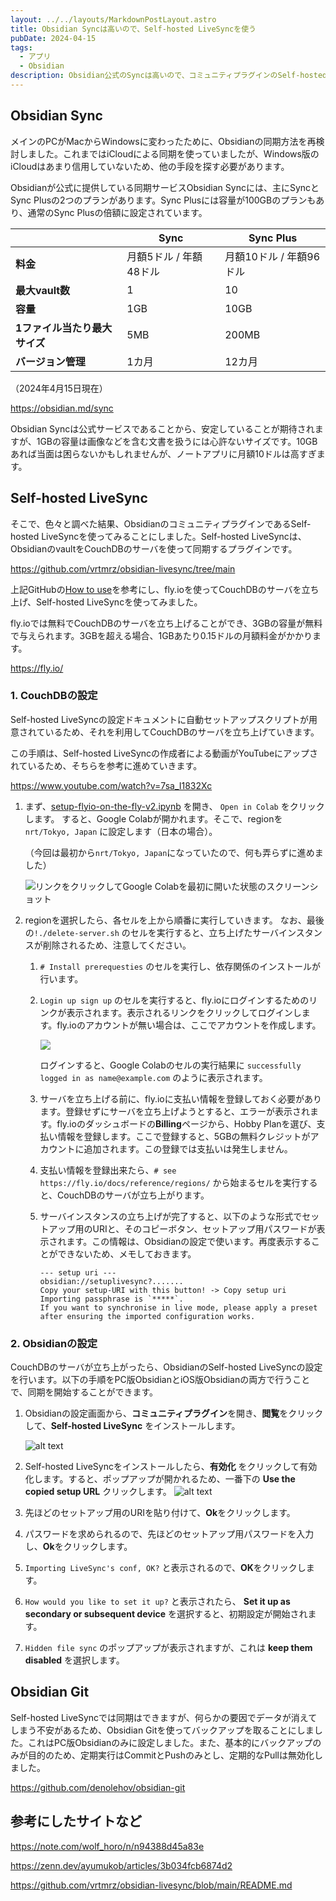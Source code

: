 ```yaml
---
layout: ../../layouts/MarkdownPostLayout.astro
title: Obsidian Syncは高いので、Self-hosted LiveSyncを使う
pubDate: 2024-04-15
tags:
  - アプリ
  - Obsidian
description: Obsidian公式のSyncは高いので、コミュニティプラグインのSelf-hosted LiveSyncを使って同期、Obsidian Gitでバックアップするようにしてみました。
---
```


## Obsidian Sync

メインのPCがMacからWindowsに変わったために、Obsidianの同期方法を再検討しました。これまではiCloudによる同期を使っていましたが、Windows版のiCloudはあまり信用していないため、他の手段を探す必要があります。

Obsidianが公式に提供している同期サービスObsidian Syncには、主にSyncとSync Plusの2つのプランがあります。Sync Plusには容量が100GBのプランもあり、通常のSync Plusの倍額に設定されています。

|                               | Sync                   | Sync Plus               |
| ----------------------------- | ---------------------- | ----------------------- |
| **料金**                      | 月額5ドル / 年額48ドル | 月額10ドル / 年額96ドル |
| **最大vault数**               | 1                      | 10                      |
| **容量**                      | 1GB                    | 10GB                    |
| **1ファイル当たり最大サイズ** | 5MB                    | 200MB                   |
| **バージョン管理**            | 1カ月                  | 12カ月                  |

<p class="text-right">（2024年4月15日現在）</p>

https://obsidian.md/sync

Obsidian Syncは公式サービスであることから、安定していることが期待されますが、1GBの容量は画像などを含む文書を扱うには心許ないサイズです。10GBあれば当面は困らないかもしれませんが、ノートアプリに月額10ドルは高すぎます。

## Self-hosted LiveSync

そこで、色々と調べた結果、ObsidianのコミュニティプラグインであるSelf-hosted LiveSyncを使ってみることにしました。Self-hosted LiveSyncは、ObsidianのvaultをCouchDBのサーバを使って同期するプラグインです。

https://github.com/vrtmrz/obsidian-livesync/tree/main

上記GitHubの[How to use](https://github.com/vrtmrz/obsidian-livesync/tree/main?tab=readme-ov-file#how-to-use)を参考にし、fly.ioを使ってCouchDBのサーバを立ち上げ、Self-hosted LiveSyncを使ってみました。

fly.ioでは無料でCouchDBのサーバを立ち上げることができ、3GBの容量が無料で与えられます。3GBを超える場合、1GBあたり0.15ドルの月額料金がかかります。

https://fly.io/

### 1. CouchDBの設定

Self-hosted LiveSyncの設定ドキュメントに自動セットアップスクリプトが用意されているため、それを利用してCouchDBのサーバを立ち上げていきます。

この手順は、Self-hosted LiveSyncの作成者による動画がYouTubeにアップされているため、そちらを参考に進めていきます。

https://www.youtube.com/watch?v=7sa_I1832Xc

1. まず、[setup-flyio-on-the-fly-v2.ipynb](https://github.com/vrtmrz/obsidian-livesync/blob/main/setup-flyio-on-the-fly-v2.ipynb) を開き、 `Open in Colab` をクリックします。
   すると、Google Colabが開かれます。そこで、regionを `nrt/Tokyo, Japan` に設定します（日本の場合）。

   （今回は最初から`nrt/Tokyo, Japan`になっていたので、何も弄らずに進めました）

   ![リンクをクリックしてGoogle Colabを最初に開いた状態のスクリーンショット](./images/_colab.research.google.com_gist_vrtmrz_9402b101746e08e969b1a4f5f0deb465_setup-flyio-on-the-fly-v2.ipynb.png)

2. regionを選択したら、各セルを上から順番に実行していきます。
   なお、最後の`!./delete-server.sh` のセルを実行すると、立ち上げたサーバインスタンスが削除されるため、注意してください。

   1. `# Install prerequesties` のセルを実行し、依存関係のインストールが行います。
   2. `Login up sign up` のセルを実行すると、fly.ioにログインするためのリンクが表示されます。表示されるリンクをクリックしてログインします。fly.ioのアカウントが無い場合は、ここでアカウントを作成します。

      ![](./images/_fly.io_app_sign-up.png)

      ログインすると、Google Colabのセルの実行結果に `successfully logged in as name@example.com` のように表示されます。

   3. サーバを立ち上げる前に、fly.ioに支払い情報を登録しておく必要があります。登録せずにサーバを立ち上げようとすると、エラーが表示されます。fly.ioのダッシュボードの**Billing**ページから、Hobby Planを選び、支払い情報を登録します。ここで登録すると、5GBの無料クレジットがアカウントに追加されます。この登録では支払いは発生しません。
   4. 支払い情報を登録出来たら、`# see https://fly.io/docs/reference/regions/` から始まるセルを実行すると、CouchDBのサーバが立ち上がります。
   5. サーバインスタンスの立ち上げが完了すると、以下のような形式でセットアップ用のURIと、そのコピーボタン、セットアップ用パスワードが表示されます。この情報は、Obsidianの設定で使います。再度表示することができないため、メモしておきます。

      ```plaintext
      --- setup uri ---
      obsidian://setuplivesync?.......
      Copy your setup-URI with this button! -> Copy setup uri
      Importing passphrase is `*****`.
      If you want to synchronise in live mode, please apply a preset after ensuring the imported configuration works.
      ```

### 2. Obsidianの設定

CouchDBのサーバが立ち上がったら、ObsidianのSelf-hosted LiveSyncの設定を行います。以下の手順をPC版ObsidianとiOS版Obsidianの両方で行うことで、同期を開始することができます。

1. Obsidianの設定画面から、**コミュニティプラグイン**を開き、**閲覧**をクリックして、**Self-hosted LiveSync** をインストールします。

   ![alt text](./images/_obsidian-plugin-livesync-install.png)

2. Self-hosted LiveSyncをインストールしたら、**有効化** をクリックして有効化します。すると、ポップアップが開かれるため、一番下の **Use the copied setup URL** クリックします。
   ![alt text](./images/_obsidian-plugin-livesync-setup.png)
3. 先ほどのセットアップ用のURIを貼り付けて、**Ok**をクリックします。
4. パスワードを求められるので、先ほどのセットアップ用パスワードを入力し、**Ok**をクリックします。
5. `Importing LiveSync's conf, OK?` と表示されるので、**OK**をクリックします。
6. `How would you like to set it up?` と表示されたら、 **Set it up as secondary or subsequent device** を選択すると、初期設定が開始されます。
7. `Hidden file sync` のポップアップが表示されますが、これは **keep them disabled** を選択します。

## Obsidian Git

Self-hosted LiveSyncでは同期はできますが、何らかの要因でデータが消えてしまう不安があるため、Obsidian Gitを使ってバックアップを取ることにしました。これはPC版Obsidianのみに設定しました。また、基本的にバックアップのみが目的のため、定期実行はCommitとPushのみとし、定期的なPullは無効化しました。

https://github.com/denolehov/obsidian-git

## 参考にしたサイトなど

https://note.com/wolf_horo/n/n94388d45a83e

https://zenn.dev/ayumukob/articles/3b034fcb6874d2

https://github.com/vrtmrz/obsidian-livesync/blob/main/README.md
